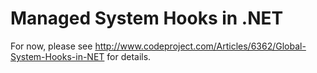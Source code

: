 Managed System Hooks in .NET
====================

For now, please see http://www.codeproject.com/Articles/6362/Global-System-Hooks-in-NET for details.

